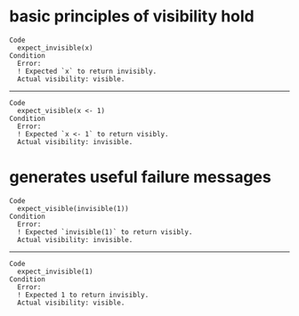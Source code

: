 # basic principles of visibility hold

    Code
      expect_invisible(x)
    Condition
      Error:
      ! Expected `x` to return invisibly.
      Actual visibility: visible.

---

    Code
      expect_visible(x <- 1)
    Condition
      Error:
      ! Expected `x <- 1` to return visibly.
      Actual visibility: invisible.

# generates useful failure messages

    Code
      expect_visible(invisible(1))
    Condition
      Error:
      ! Expected `invisible(1)` to return visibly.
      Actual visibility: invisible.

---

    Code
      expect_invisible(1)
    Condition
      Error:
      ! Expected 1 to return invisibly.
      Actual visibility: visible.

